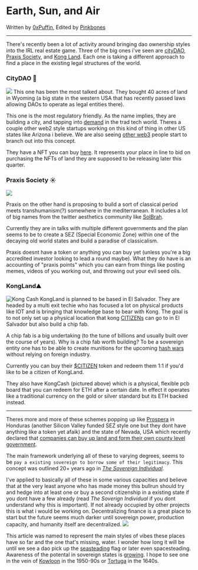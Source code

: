 # Earth, Sun, and Air
Written by [0xPuffin](https://twitter.com/0xPuffin), Edited by [Pinkbones](https://twitter.com/0xpinkbones)

----

There's recently been a lot of activity around bringing dao ownership styles into the IRL real estate game. Three of the big ones i've seen are [cityDAO](https://twitter.com/CityDao), [Praxis Society](https://twitter.com/PraxisSociety), and [Kong Land](https://kong.land/). Each one is taking a different approach to find a place in the existing legal structures of the world.

### CityDAO 💨
![](https://i.imgur.com/HtIxp7n.png)
This one has been the most talked about. They bought 40 acres of land in Wyoming (a big state in the western USA that has recently passed laws allowing DAOs to operate as legal entities there).

This one is the most regulatory friendly. As the name implies, they are building a city, and tapping into [demand](https://twitter.com/garybasin/status/1461096160479825923) in the trad tech world. Theres a couple other web2 style startups working on this kind of thing in other US states like Arizona i believe. We are also seeing [other web3](https://twitter.com/mikedemarais/status/1461549702982295553) people start to branch out into this concept.

They have  a NFT you can buy [here](https://opensea.io/collection/cdao). It represents your place in line to bid on purchasing the NFTs of land they are supposed to be releasing later this quarter.

### Praxis Society ☀️
![](https://i.imgur.com/yQYfiC9.png)

Praxis on the other hand is proposing to build a sort of classical period meets transhumanism(?) somewhere in the mediterranean. It includes a lot of big names from the twitter aesthetics community like [SolBrah](https://twitter.com/SolBrah). 

Currently they are in talks with multiple different governments and the plan seems to be to create a SEZ (Special Economic Zone) within one of the decaying old world states and build a paradise of classicalism.

Praxis doesnt have a token or anything you can buy yet (unless you're a big accredited investor looking to lead a round maybe). What they do have is an accounting of "praxis points" which you can earn from things like posting memes, videos of you working out, and throwing out your evil seed oils.

### KongLand⛰
![Kong Cash](https://external-content.duckduckgo.com/iu/?u=http%3A%2F%2Fandrewhy.de%2Fwp-content%2Fuploads%2F2019%2F12%2Fkong-cash-launch.jpg&f=1&nofb=1)
KongLand is planned to be based in El Salvador. They are headed by a multi exit techie who has focused a lot on physical products like IOT and is bringing that knowledge base to bear with Kong. The goal is to not only set up a physical location that kong [CITIZENs](https://kong.land/) can go to in El Salvador but also build a chip fab. 

A chip fab is a big undertaking (to the tune of billions and usually built over the course of years). Why is a chip fab worth building? To be a sovereign entity one has to be able to create munitions for the upcoming [hash wars](https://twitter.com/JasonPLowery/status/1460232592222048260?s=20) without relying on foreign industry.

Currently  you can buy their [$CITIZEN](https://www.dextools.io/app/ether/pair-explorer/0xf5d90ce04151979d0a7c8eaced8ed1419e190477) token and redeem them 1:1 if you'd like to  be  a citizen of KongLand. 

They also have KongCash (pictured above) which is a physical, flexible pcb board that you can redeem for ETH after a certain date. In effect it operates like a traditional currency on the gold or silver standard but its ETH backed instead.

___
Theres more and more of these schemes popping up like [Prospera](https://en.wikipedia.org/wiki/Pr%C3%B3spera) in Honduras (another Silicon Valley funded SEZ style one but they dont have anything like a token yet afaik) and the state of Nevada, USA which recently declared that [companies can buy up land and form their own county level government](https://www.bbc.com/news/world-us-canada-56409924).

The main framework underlying all of these to varying degrees, seems to be ```pay a existing sovereign to borrow some of their legitimacy```. This concept was outlined 20+ years ago in [_The Sovereign Individual_](https://www.lopp.net/pdf/The%20Sovereign%20Individual.pdf). 

I've applied to basically all of these in some various capacities and believe that at the very least anyone who has made money this bullrun should try and hedge into at least one or buy a second citizenship in a existing state if you dont have a few already (read _The Soverign Individual_ if you dont understand why this is important). If not already occupied by other projects this is what i would be working on. Decentralizing finance is a  great place to start but the future seems much darker until sovereign power, production capacity, and humanity itself are decentralized.
![](https://upload.wikimedia.org/wikipedia/commons/thumb/9/94/Spacecolony3edit.jpeg/1920px-Spacecolony3edit.jpeg)

This article was named to represent the main styles of vibes these places have so far and the one that's missing, water. I wonder  how long it will be until we see a dao pick up the [seasteading](https://www.freedomhaven.org/) flag or later even spacesteading. Awareness of the potental in sovereign states is [growing](https://twitter.com/scupytrooples/status/1461595190393593859?s=20). I hope to see one in the vein of [Kowloon](https://en.wikipedia.org/wiki/Kowloon_Walled_City) in the 1950-90s or [Tortuga](https://en.wikipedia.org/wiki/Tortuga_(Haiti)#History) in the 1640s.

